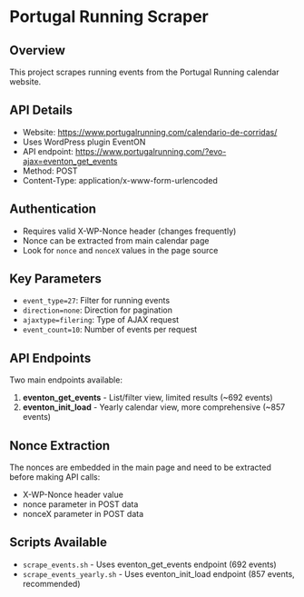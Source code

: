 # Portugal Running Scraper

## Overview
This project scrapes running events from the Portugal Running calendar website.

## API Details
- Website: https://www.portugalrunning.com/calendario-de-corridas/
- Uses WordPress plugin EventON
- API endpoint: https://www.portugalrunning.com/?evo-ajax=eventon_get_events
- Method: POST
- Content-Type: application/x-www-form-urlencoded

## Authentication
- Requires valid X-WP-Nonce header (changes frequently)
- Nonce can be extracted from main calendar page
- Look for `nonce` and `nonceX` values in the page source

## Key Parameters
- `event_type=27`: Filter for running events
- `direction=none`: Direction for pagination
- `ajaxtype=filering`: Type of AJAX request
- `event_count=10`: Number of events per request

## API Endpoints
Two main endpoints available:
1. **eventon_get_events** - List/filter view, limited results (~692 events)
2. **eventon_init_load** - Yearly calendar view, more comprehensive (~857 events)

## Nonce Extraction
The nonces are embedded in the main page and need to be extracted before making API calls:
- X-WP-Nonce header value
- nonce parameter in POST data
- nonceX parameter in POST data

## Scripts Available
- `scrape_events.sh` - Uses eventon_get_events endpoint (692 events)
- `scrape_events_yearly.sh` - Uses eventon_init_load endpoint (857 events, recommended)